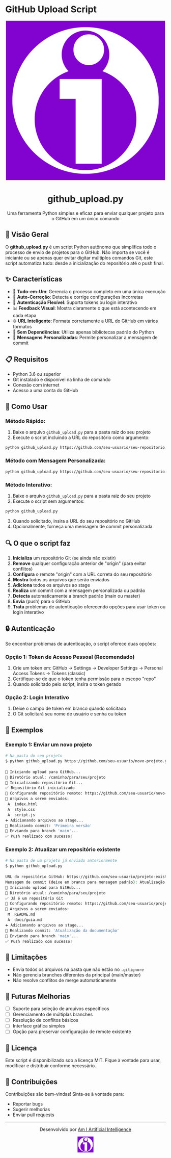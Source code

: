 # GitHub Upload Script

<div align="center">
  <img src="public/logo_ami.png" alt="Am I Artificial Intelligence Logo" width="500" height="500">
  <h1>github_upload.py</h1>
  <p>Uma ferramenta Python simples e eficaz para enviar qualquer projeto para o GitHub em um único comando</p>
</div>

## 🌟 Visão Geral

O **github_upload.py** é um script Python autônomo que simplifica todo o processo de envio de projetos para o GitHub. Não importa se você é iniciante ou se apenas quer evitar digitar múltiplos comandos Git, este script automatiza tudo: desde a inicialização do repositório até o push final.

## ✨ Características

- 🚀 **Tudo-em-Um**: Gerencia o processo completo em uma única execução
- 🔄 **Auto-Correção**: Detecta e corrige configurações incorretas
- 🔐 **Autenticação Flexível**: Suporta tokens ou login interativo
- 📊 **Feedback Visual**: Mostra claramente o que está acontecendo em cada etapa
- 🌐 **URL Inteligente**: Formata corretamente a URL do GitHub em vários formatos
- 🔧 **Sem Dependências**: Utiliza apenas bibliotecas padrão do Python
- 📝 **Mensagens Personalizadas**: Permite personalizar a mensagem de commit

## 📋 Requisitos

- Python 3.6 ou superior
- Git instalado e disponível na linha de comando
- Conexão com internet
- Acesso a uma conta do GitHub

## 🚀 Como Usar

### Método Rápido:

1. Baixe o arquivo `github_upload.py` para a pasta raiz do seu projeto
2. Execute o script incluindo a URL do repositório como argumento:

```bash
python github_upload.py https://github.com/seu-usuario/seu-repositorio.git
```

### Método com Mensagem Personalizada:

```bash
python github_upload.py https://github.com/seu-usuario/seu-repositorio.git "Sua mensagem de commit personalizada"
```

### Método Interativo:

1. Baixe o arquivo `github_upload.py` para a pasta raiz do seu projeto
2. Execute o script sem argumentos:

```bash
python github_upload.py
```

3. Quando solicitado, insira a URL do seu repositório no GitHub
4. Opcionalmente, forneça uma mensagem de commit personalizada

## 🔍 O que o script faz

1. **Inicializa** um repositório Git (se ainda não existir)
2. **Remove** qualquer configuração anterior de "origin" (para evitar conflitos)
3. **Configura** o remote "origin" com a URL correta do seu repositório
4. **Mostra** todos os arquivos que serão enviados
5. **Adiciona** todos os arquivos ao stage
6. **Realiza** um commit com a mensagem personalizada ou padrão
7. **Detecta** automaticamente a branch padrão (main ou master)
8. **Envia** (push) para o GitHub
9. **Trata** problemas de autenticação oferecendo opções para usar token ou login interativo

## 🔒 Autenticação

Se encontrar problemas de autenticação, o script oferece duas opções:

### Opção 1: Token de Acesso Pessoal (Recomendado)
1. Crie um token em: GitHub → Settings → Developer Settings → Personal Access Tokens → Tokens (classic)
2. Certifique-se de que o token tenha permissão para o escopo "repo"
3. Quando solicitado pelo script, insira o token gerado

### Opção 2: Login Interativo
1. Deixe o campo de token em branco quando solicitado
2. O Git solicitará seu nome de usuário e senha ou token

## 📝 Exemplos

### Exemplo 1: Enviar um novo projeto

```bash
# Na pasta do seu projeto
$ python github_upload.py https://github.com/seu-usuario/novo-projeto.git "Primeira versão"

🚀 Iniciando upload para GitHub...
📂 Diretório atual: /caminho/para/seu/projeto
🔧 Inicializando repositório Git...
✅ Repositório Git inicializado
🔗 Configurando repositório remoto: https://github.com/seu-usuario/novo-projeto.git
📄 Arquivos a serem enviados:
 A  index.html
 A  style.css
 A  script.js
➕ Adicionando arquivos ao stage...
💾 Realizando commit: 'Primeira versão'
🔄 Enviando para branch 'main'...
✅ Push realizado com sucesso!
```

### Exemplo 2: Atualizar um repositório existente

```bash
# Na pasta de um projeto já enviado anteriormente
$ python github_upload.py

URL do repositório GitHub: https://github.com/seu-usuario/projeto-existente.git
Mensagem de commit (deixe em branco para mensagem padrão): Atualização da documentação
🚀 Iniciando upload para GitHub...
📂 Diretório atual: /caminho/para/seu/projeto
✅ Já é um repositório Git
🔗 Configurando repositório remoto: https://github.com/seu-usuario/projeto-existente.git
📄 Arquivos a serem enviados:
 M  README.md
 A  docs/guia.md
➕ Adicionando arquivos ao stage...
💾 Realizando commit: 'Atualização da documentação'
🔄 Enviando para branch 'main'...
✅ Push realizado com sucesso!
```

## 🚨 Limitações

- Envia todos os arquivos na pasta que não estão no `.gitignore`
- Não gerencia branches diferentes da principal (main/master)
- Não resolve conflitos de merge automaticamente

## 🔮 Futuras Melhorias

- [ ] Suporte para seleção de arquivos específicos
- [ ] Gerenciamento de múltiplas branches
- [ ] Resolução de conflitos básicos
- [ ] Interface gráfica simples
- [ ] Opção para preservar configuração de remote existente

## 📜 Licença

Este script é disponibilizado sob a licença MIT. Fique à vontade para usar, modificar e distribuir conforme necessário.

## 🤝 Contribuições

Contribuições são bem-vindas! Sinta-se à vontade para:
- Reportar bugs
- Sugerir melhorias
- Enviar pull requests

---

<div align="center">
  <p>Desenvolvido por <a href="https://ami.digital">Am I Artificial Intelligence</a></p>
  <a href="https://ami.digital"><img src="public/logo_ami.png" alt="Am I Artificial Intelligence Logo" width="50" height="50"></a>
</div>
